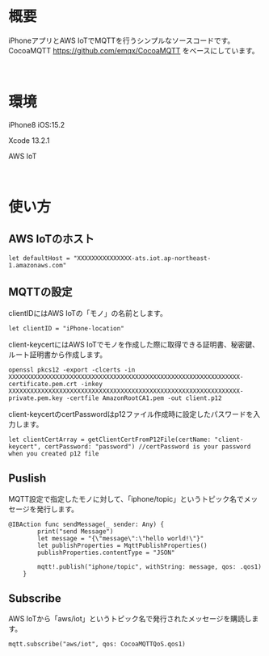 # 概要
iPhoneアプリとAWS IoTでMQTTを行うシンプルなソースコードです。
CocoaMQTT https://github.com/emqx/CocoaMQTT をベースにしています。

&nbsp;
# 環境
iPhone8   iOS:15.2

Xcode 13.2.1

AWS IoT

&nbsp;
# 使い方

## AWS IoTのホスト
```
let defaultHost = "XXXXXXXXXXXXXXX-ats.iot.ap-northeast-1.amazonaws.com"
```

## MQTTの設定
clientIDにはAWS IoTの「モノ」の名前とします。
```
let clientID = "iPhone-location"
```

client-keycertにはAWS IoTでモノを作成した際に取得できる証明書、秘密鍵、ルート証明書から作成します。
```
openssl pkcs12 -export -clcerts -in XXXXXXXXXXXXXXXXXXXXXXXXXXXXXXXXXXXXXXXXXXXXXXXXXXXXXXXXXXXXXXXX-certificate.pem.crt -inkey XXXXXXXXXXXXXXXXXXXXXXXXXXXXXXXXXXXXXXXXXXXXXXXXXXXXXXXXXXXXXXXX-private.pem.key -certfile AmazonRootCA1.pem -out client.p12

```

client-keycertのcertPasswordはp12ファイル作成時に設定したパスワードを入力します。

```
let clientCertArray = getClientCertFromP12File(certName: "client-keycert", certPassword: "password") //certPassword is your password when you created p12 file
```

## Puslish
MQTT設定で指定したモノに対して、「iphone/topic」というトピック名でメッセージを発行します。
```
@IBAction func sendMessage(_ sender: Any) {
        print("send Message")
        let message = "{\"message\":\"hello world!\"}"
        let publishProperties = MqttPublishProperties()
        publishProperties.contentType = "JSON"
        
        mqtt!.publish("iphone/topic", withString: message, qos: .qos1)
    }
```

## Subscribe
AWS IoTから「aws/iot」というトピック名で発行されたメッセージを購読します。
```
mqtt.subscribe("aws/iot", qos: CocoaMQTTQoS.qos1)
```
